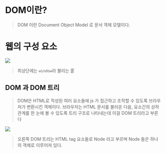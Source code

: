 # DOM이란?
> DOM 이란 Document Object Model 로 문서 객체 모델이다.
>

# 웹의 구성 요소
![](https://i.imgur.com/8UPzGOx.png)
> 최상단에는 `window`라 불리는 뤁
## DOM 과 DOM 트리
>  DOM은 HTML로 작성된 여러 요소들에 js 가 접근하고 조작할 수 있도록 브라우저가 변환시킨 객체이다.
>  브라우저는 HTML 문서를 불러온 다음, 요소간의 상하 관계를 한 눈에 볼 수 있도록 트리 구조로 나타내는데 이걸 DOM 트리라고 부른다

![](https://i.imgur.com/Gwr8YN8.png)
>오른쪽 DOM 트리는 HTML tag 요소들로 Node 라고 부르며 Node 들은 하나의 객체로 이루어져 있다.

